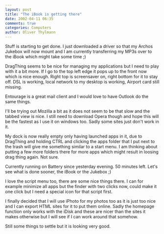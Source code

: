 ```yaml
---
layout: post
title: "The iBook is getting there"
date: 2002-04-11 06:35
comments: true
categories: Computers
author: Oliver Thylmann
---
```



Stuff is starting to get done. I just downloaded a driver so that my Archos Jukebox will now mount and I am currently transferring my MP3s over to the iBook which might take some time ;)

DragThing seems to be nice for managing my applications but I need to play with it a bit more. If I go to the top left edge it pops up to the front now which is nice enough. Right top is screensaver on, right bottom for it to stay off. DSL is working, local network to my desktop is working, Airport card still missing. 

Entourage is a great mail client and I would love to have Outlook do the same things.

I'll be trying out Mozilla a bit as it does not seem to be that slow and the tabbed view is nice. I still need to download Opera though and hope this will be the fastest as I use it on windows too. Sadly some sites just don't work in it.

My dock is now really empty only having launched apps in it, due to DragThing and holding CTRL and clicking the apps folder that I put next to the trash will give me something similar to a start menu. I am thinking about putting a few more folders there for more apps which might result in loosing drag thing again. Not sure.

Currently running on Battery since yesterday evening. 50 minutes left. Let's see what is done sooner, the iBook or the Jukebox ;)

I love the script menu too, there are some nice things there. I can for example minimize all apps but the finder with two clicks now, could make it one click but I need a special icon for that script first.

I finally decided that I will use iPhoto for my photos too as it is just too nice and I can export HTML sites for it to put them online. Sadly the homepage function only works with the iDisk and these are nicer than the sites it makes otherwise but I will see if I can work around that somehow. 

Still some things to settle but it is looking very good.


